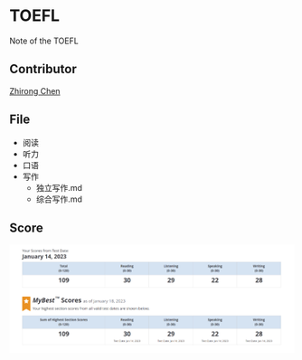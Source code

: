 # TOEFL
Note of the TOEFL

## Contributor
[Zhirong Chen](https://github.com/rong-hash)

## File
- 阅读
- 听力
- 口语
- 写作
  - 独立写作.md
  - 综合写作.md

## Score
![img](toefl.png)

